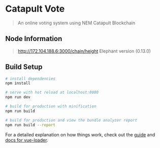 # Catapult Vote

> An online voting system using NEM Catapult Blockchain

## Node Information
> http://172.104.188.6:3000/chain/height
> Elephant version (0.13.0)

## Build Setup

``` bash
# install dependencies
npm install

# serve with hot reload at localhost:8080
npm run dev

# build for production with minification
npm run build

# build for production and view the bundle analyzer report
npm run build --report
```

For a detailed explanation on how things work, check out the [guide](http://vuejs-templates.github.io/webpack/) and [docs for vue-loader](http://vuejs.github.io/vue-loader).
